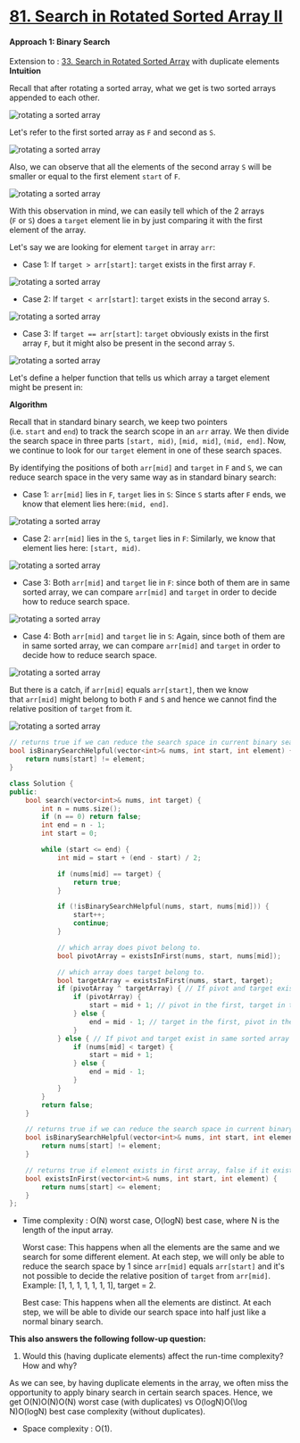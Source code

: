 

# [81. Search in Rotated Sorted Array II](https://leetcode.com/problems/search-in-rotated-sorted-array-ii/)

#### Approach 1: Binary Search

Extension to : [33. Search in Rotated Sorted Array](https://leetcode.com/problems/search-in-rotated-sorted-array/) with duplicate elements
**Intuition**

Recall that after rotating a sorted array, what we get is two sorted arrays appended to each other.

![rotating a sorted array](https://leetcode.com/problems/search-in-rotated-sorted-array-ii/Figures/81/1.png)

Let's refer to the first sorted array as `F` and second as `S`.

![rotating a sorted array](https://leetcode.com/problems/search-in-rotated-sorted-array-ii/Figures/81/2.png)

Also, we can observe that all the elements of the second array `S` will be smaller or equal to the first element `start` of `F`.

![rotating a sorted array](https://leetcode.com/problems/search-in-rotated-sorted-array-ii/Figures/81/3.png)

With this observation in mind, we can easily tell which of the 2 arrays (`F` or `S`) does a `target` element lie in by just comparing it with the first element of the array.

Let's say we are looking for element `target` in array `arr`:

- Case 1: If `target > arr[start]`: `target` exists in the first array `F`.

![rotating a sorted array](https://leetcode.com/problems/search-in-rotated-sorted-array-ii/Figures/81/4.png)

- Case 2: If `target < arr[start]`: `target` exists in the second array `S`.

![rotating a sorted array](https://leetcode.com/problems/search-in-rotated-sorted-array-ii/Figures/81/5.png)

- Case 3: If `target == arr[start]`: `target` obviously exists in the first array `F`, but it might also be present in the second array `S`.

![rotating a sorted array](https://leetcode.com/problems/search-in-rotated-sorted-array-ii/Figures/81/6.png)

Let's define a helper function that tells us which array a target element might be present in:

**Algorithm**

Recall that in standard binary search, we keep two pointers (i.e. `start` and `end`) to track the search scope in an `arr` array. We then divide the search space in three parts `[start, mid)`, `[mid, mid]`, `(mid, end]`. Now, we continue to look for our `target` element in one of these search spaces.

By identifying the positions of both `arr[mid]` and `target` in `F` and `S`, we can reduce search space in the very same way as in standard binary search:

- Case 1: `arr[mid]` lies in `F`, `target` lies in `S`: Since `S` starts after `F` ends, we know that element lies here:`(mid, end]`.

![rotating a sorted array](https://leetcode.com/problems/search-in-rotated-sorted-array-ii/Figures/81/7.png)

- Case 2: `arr[mid]` lies in the `S`, `target` lies in `F`: Similarly, we know that element lies here: `[start, mid)`.

![rotating a sorted array](https://leetcode.com/problems/search-in-rotated-sorted-array-ii/Figures/81/8.png)

- Case 3: Both `arr[mid]` and `target` lie in `F`: since both of them are in same sorted array, we can compare `arr[mid]` and `target` in order to decide how to reduce search space.

![rotating a sorted array](https://leetcode.com/problems/search-in-rotated-sorted-array-ii/Figures/81/9.png)

- Case 4: Both `arr[mid]` and `target` lie in `S`: Again, since both of them are in same sorted array, we can compare `arr[mid]` and `target` in order to decide how to reduce search space.

![rotating a sorted array](https://leetcode.com/problems/search-in-rotated-sorted-array-ii/Figures/81/10.png)

But there is a catch, if `arr[mid]` equals `arr[start]`, then we know that `arr[mid]` might belong to both `F` and `S` and hence we cannot find the relative position of `target` from it.

![rotating a sorted array](https://leetcode.com/problems/search-in-rotated-sorted-array-ii/Figures/81/11.png)


```cpp
// returns true if we can reduce the search space in current binary search space
bool isBinarySearchHelpful(vector<int>& nums, int start, int element) {
    return nums[start] != element;
}
```

```cpp
class Solution {
public:
    bool search(vector<int>& nums, int target) {
        int n = nums.size();
        if (n == 0) return false;
        int end = n - 1;
        int start = 0;

        while (start <= end) {
            int mid = start + (end - start) / 2;

            if (nums[mid] == target) {
                return true;
            }

            if (!isBinarySearchHelpful(nums, start, nums[mid])) {
                start++;
                continue;
            }

            // which array does pivot belong to.
            bool pivotArray = existsInFirst(nums, start, nums[mid]);

            // which array does target belong to.
            bool targetArray = existsInFirst(nums, start, target);
            if (pivotArray ^ targetArray) { // If pivot and target exist in different sorted arrays, recall that xor is true only when both the operands are distinct
                if (pivotArray) {
                    start = mid + 1; // pivot in the first, target in the second
                } else {
                    end = mid - 1; // target in the first, pivot in the second
                }
            } else { // If pivot and target exist in same sorted array
                if (nums[mid] < target) {
                    start = mid + 1;
                } else {
                    end = mid - 1;
                }
            }
        }
        return false;
    }

    // returns true if we can reduce the search space in current binary search space
    bool isBinarySearchHelpful(vector<int>& nums, int start, int element) {
        return nums[start] != element;
    }

    // returns true if element exists in first array, false if it exists in second
    bool existsInFirst(vector<int>& nums, int start, int element) {
        return nums[start] <= element;
    }
};
```

- Time complexity : O(N) worst case, O(log⁡N) best case, where N is the length of the input array.
    
    Worst case: This happens when all the elements are the same and we search for some different element. At each step, we will only be able to reduce the search space by 1 since `arr[mid]` equals `arr[start]` and it's not possible to decide the relative position of `target` from `arr[mid]`.  
    Example: [1, 1, 1, 1, 1, 1, 1], target = 2.
    
    Best case: This happens when all the elements are distinct. At each step, we will be able to divide our search space into half just like a normal binary search.
    

**This also answers the following follow-up question:**

1. Would this (having duplicate elements) affect the run-time complexity? How and why?

As we can see, by having duplicate elements in the array, we often miss the opportunity to apply binary search in certain search spaces. Hence, we get O(N)O(N)O(N) worst case (with duplicates) vs O(log⁡N)O(\log N)O(logN) best case complexity (without duplicates).

- Space complexity : O(1).
